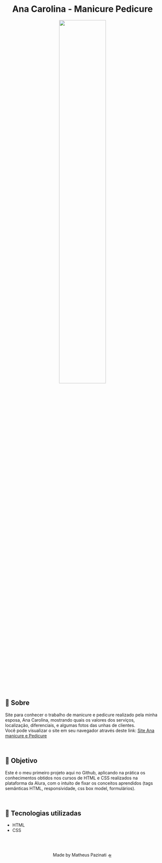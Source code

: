 # <h1 align="center">Ana Carolina - Manicure Pedicure</h1>
<p align=center>
<img src="https://media.giphy.com/media/fbOAr9WvuHqrnbWndF/giphy.gif" width="55%">
</p>
<br>
<h2>💅 Sobre</h2>
<p>Site para conhecer o trabalho de manicure e pedicure realizado pela minha esposa, Ana Carolina, mostrando quais os valores dos serviços, localização, diferenciais, e algumas fotos das unhas de clientes.<br>
Você pode visualizar o site em seu navegador através deste link: <a href="https://matheus-pazinati.github.io/anamanicure.git.io/index.html">Site Ana manicure e Pedicure</a>
</p>
<br>
<h2>🎯 Objetivo</h2>
<p>Este é o meu primeiro projeto aqui no Github, aplicando na prática os conhecimentos obtidos nos cursos de HTML e CSS realizados na plataforma da Alura, com o intuito de fixar os conceitos aprendidos (tags semânticas HTML, responsividade, css box model, formulários).</p>
<br>
<h2>🚀 Tecnologias utilizadas</h2>
<ul>
  <li>HTML</li>
  <li>CSS</li>
  </ul>
  <br>
  <br>
  <p align="center">Made by Matheus Pazinati 🛸</p>


